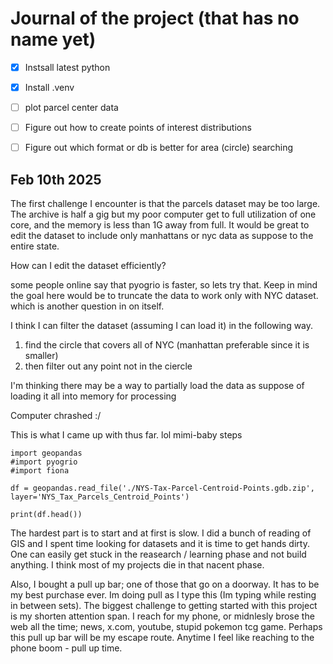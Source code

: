 # Journal of the project (that has no name yet)

- [x] Instsall latest python
- [x] Install .venv
- [ ] plot parcel center data

- [ ] Figure out how to create points of interest distributions
- [ ] Figure out which format or db is better for area (circle) searching

## Feb 10th 2025

The first challenge I encounter is that the parcels dataset may be too large.
The archive is half a gig but my poor computer get to full utilization of one core, and the memory is less than 1G away from full.
It would be great to edit the dataset to include only manhattans or nyc data as suppose to the entire state.

How can I edit the dataset efficiently?


some people online say that pyogrio is faster, so lets try that. Keep in mind the goal here would be to truncate the data to work only
with NYC dataset. which is another question in on itself.

I think I can filter the dataset (assuming I can load it) in the following way.
1) find the circle that covers all of NYC (manhattan preferable since it is smaller)
2) then filter out any point not in the ciercle

I'm thinking there may be a way to partially load the data as suppose of loading it all into memory for processing

Computer chrashed :/


This is what I came up with thus far. lol mimi-baby steps
```
import geopandas
#import pyogrio
#import fiona

df = geopandas.read_file('./NYS-Tax-Parcel-Centroid-Points.gdb.zip', layer='NYS_Tax_Parcels_Centroid_Points')

print(df.head())
```

The hardest part is to start and at first is slow. I did a bunch of reading of GIS and I spent time looking for datasets and it is time to get hands dirty. One can easily get stuck in the reasearch / learning phase and not build anything.  I think most of my projects die in that nacent phase.


Also, I bought a pull up bar; one of those that go on a doorway. It has to be my best purchase ever.  Im doing pull as I type this (Im typing while resting in between sets).  The biggest challenge to getting started with this project is my shorten attention span.  I reach for my phone, or midnlesly brose the web all the time; news, x.com, youtube, stupid pokemon tcg game. Perhaps this pull up bar will be my escape route. Anytime I feel like reaching to the phone boom - pull up time.


